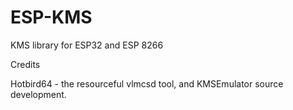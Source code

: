 # ESP-KMS
KMS library for ESP32 and ESP 8266

Credits

Hotbird64 - the resourceful vlmcsd tool, and KMSEmulator source development.
